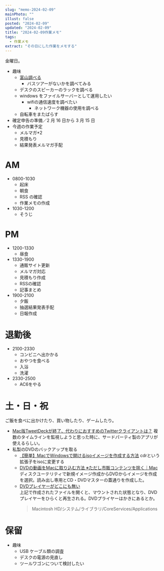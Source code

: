 ```yaml
---
slug: "memo-2024-02-09"
mainPhoto: ""
illust: false
posted: "2024-02-09"
updated: "2024-02-09"
title: "2024-02-09作業メモ"
tags:
  - 作業メモ
extract: "その日にした作業をメモする"
---
```


金曜日。

- 趣味
  - [富山調べる](https://docs.google.com/document/d/1JdWkhu_hqXsHblQaPn_yJxKrzq-jvxeymWYBfapRKBU/edit#heading=h.88gi7qwvidj8)
    - バスツアーがないかを調べてみる
  - デスクのスピーカーのラックを調べる
  - windows をファイルサーバーとして運用したい
    - wifiの通信速度を調べたい
      - ネットワーク機器の使用を調べる
  - 自転車をまたばらす
- 確定申告の準備／2 月 16 日から 3 月 15 日
- 今週の作業予定
  - メルマガ\*2
  - 見積もり
  - 結果発表メルマガ手配

# AM

- 0800-1030
  - 起床
  - 朝食
  - RSS の確認
  - 作業メモの作成
- 1030-1200
  - そうじ

# PM

- 1200-1330
  - 昼食
- 1330-1900
  - 通販サイト更新
  - メルマガ対応
  - 見積もり作成
  - RSSの確認
  - 記事まとめ
- 1900-2100
  - 夕飯
  - 抽選結果発表手配
  - 日報作成

# 退勤後

- 2100-2330
  - コンビニへ出かかる
  - おやつを食べる
  - 入浴
  - 洗濯
- 2330-2500
  - AC6をやる

# 土・日・祝

ご飯を食べに出かけたり、買い物したり、ゲームしたり。

- [Mac版TweetDeckが終了、代わりにおすすめのTwitterクライアントは？](https://allabout.co.jp/gm/gc/492833/) 
  複数のタイムラインを監視しようと思った時に、サードパーティ製のアプリが使えるらしい。
- 私製のDVDのバックアップを取る
  - [【簡単】MacでWindowsで開けるisoイメージを作成する方法](https://applebar.org/mac/%E3%80%90%E7%B0%A1%E5%8D%98%E3%80%91mac%E3%81%A7windows%E3%81%A7%E9%96%8B%E3%81%91%E3%82%8Biso%E3%82%A4%E3%83%A1%E3%83%BC%E3%82%B8%E3%82%92%E4%BD%9C%E6%88%90%E3%81%99%E3%82%8B%E6%96%B9%E6%B3%95/) 
    cdrという拡張子をisoに変更する
  - [DVDの動画をMacに取り込む方法 ※ただし市販コンテンツを除く｜Mac](https://weekly.ascii.jp/elem/000/002/622/2622828/)  
    ディスクユーテリティで新規イメージ作成からDVDからイメージを作成を選択。読み出し専用とCD・DVDマスターの蓋通りを作成した。
  - [DVDプレイヤーがどこにも無い](https://discussionsjapan.apple.com/thread/250134326?sortBy=best)  
    上記で作成されたファイルを開くと、マウントされた状態となり、DVDプレイヤーをひらくと再生される。DVDプライヤーはかきにあるとか。
    > Macintosh HD/システム/ライブラリ/CoreServices/Applications

# 保留

- 趣味
  - USB ケーブル類の調査
  - デスクの電源の見直し
  - ツールワゴンについて検討したい